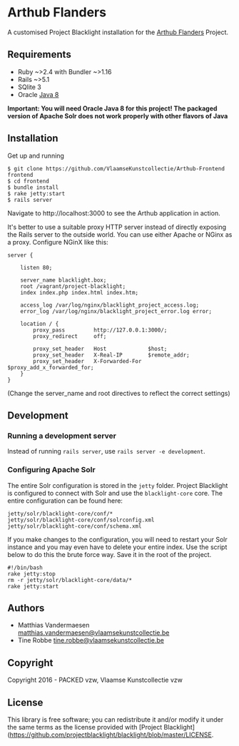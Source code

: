 # Arthub Flanders

A customised Project Blacklight installation for the 
[Arthub Flanders](https://arthub.vlaamsekunstcollectie.be) Project.

## Requirements

* Ruby ~>2.4 with Bundler ~>1.16
* Rails ~>5.1
* SQlite 3
* Oracle [Java 8](http://www.oracle.com/technetwork/java/javase/overview/java8-2100321.html)

**Important: You will need Oracle Java 8 for this project! The packaged version 
of Apache Solr does not work properly with other flavors of Java**

## Installation

Get up and running

```
$ git clone https://github.com/VlaamseKunstcollectie/Arthub-Frontend frontend
$ cd frontend
$ bundle install
$ rake jetty:start
$ rails server
```

Navigate to http://localhost:3000 to see the Arthub application in action. 

It's better to use a suitable proxy HTTP server instead of directly exposing 
the Rails server to the outside world. You can use either Apache or NGinx as a 
proxy. Configure NGinX like this:

```
server {

    listen 80;

    server_name blacklight.box;
    root /vagrant/project-blacklight;
    index index.php index.html index.htm;

    access_log /var/log/nginx/blacklight_project_access.log;
    error_log /var/log/nginx/blacklight_project_error.log error;

    location / {
        proxy_pass         http://127.0.0.1:3000/;
        proxy_redirect     off;

        proxy_set_header   Host             $host;
        proxy_set_header   X-Real-IP        $remote_addr;
        proxy_set_header   X-Forwarded-For  $proxy_add_x_forwarded_for;
    }
}
```

(Change the server_name and root directives to reflect the correct settings)

## Development

### Running a development server

Instead of running `rails server`, use `rails server -e development`. 

### Configuring Apache Solr

The entire Solr configuration is stored in the `jetty` folder. Project 
Blacklight is configured to connect with Solr and use the `blacklight-core` 
core. The entire configuration can be found here:

```
jetty/solr/blacklight-core/conf/*
jetty/solr/blacklight-core/conf/solrconfig.xml
jetty/solr/blacklight-core/conf/schema.xml
```

If you make changes to the configuration, you will need to restart your Solr 
instance and you may even have to delete your entire index. Use the script 
below to do this the brute force way. Save it in the root of the project.

```
#!/bin/bash
rake jetty:stop
rm -r jetty/solr/blacklight-core/data/*
rake jetty:start
```

## Authors

* Matthias Vandermaesen matthias.vandermaesen@vlaamsekunstcollectie.be
* Tine Robbe tine.robbe@vlaamsekunstcollectie.be

## Copyright

Copyright 2016 - PACKED vzw, Vlaamse Kunstcollectie vzw

## License

This library is free software; you can redistribute it and/or modify it under 
the same terms as the license provided with [Project Blacklight](https://github.com/projectblacklight/blacklight/blob/master/LICENSE. 


